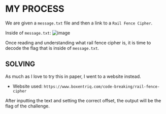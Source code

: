 # MY PROCESS

We are given a ```message.txt``` file and then a link to a ```Rail Fence Cipher```.

Inside of ```message.txt```:
![image](https://github.com/user-attachments/assets/d2fd56c6-be82-4a31-a3b6-5c15bcb548c2)

Once reading and understanding what rail fence cipher is, it is time to decode the flag that is inside of ```message.txt```.

## SOLVING

As much as I love to try this in paper, I went to a website instead.
- Website used: ```https://www.boxentriq.com/code-breaking/rail-fence-cipher```

After inputting the text and setting the correct offset, the output will be the flag of the challenge.
